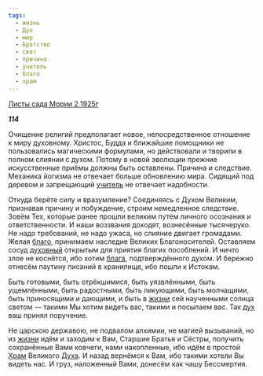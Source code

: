 ```yaml
---
tags:
  - жизнь
  - Дух
  - мир
  - Братство
  - свет
  - причина
  - учитель
  - благо
  - храм
---
```

[Листы сада Мории 2 1925г](https://127.0.0.1:4002/agni/1925)

___114___

Очищение религий предполагает новое, непосредственное отношение к миру духовному. Христос, Будда и ближайшие помощники не пользовались магическими формулами, но действовали и творили в полном слиянии с духом. Потому в новой эволюции прежние искусственные приёмы должны быть оставлены. Причина и следствие. Механика йогизма не отвечает больше обновлению мира. Сидящий под деревом и запрещающий [учитель](../../../tags/#учитель) не отвечает надобности.   

Откуда берёте силу и вразумление? Соединяясь с Духом Великим, признавая причину и побуждение, строим немедленное следствие. Зовём Тех, которые ранее прошли великим путём личного осознания и ответственности. И наши воззвания доходят, вознесённые тысячеруко. Не надо требований, не надо ужаса, но слияние двигает громадами. Желая [благо](../../../tags/#благо), принимаем наследие Великих Благоносителей. Оставляем сосуд [духовный](../../../tags/#Дух) открытым для приятия благих пособлений. И ничто злое не коснётся, ибо хотим [блага](../../../tags/#благо), подтверждённого духом. И бережно отнесём паутину писаний в хранилище, ибо пошли к Истокам.   

Быть готовыми, быть отрёкшимися, быть уязвлёнными, быть ущемлёнными, быть радостными, быть ликующими, быть молчащими, быть приносящими и дающими, и быть в [жизни](../../../tags/#жизнь) сей наученными солнца светом — такими Мы хотим видеть вас, такими и посылаем вас. Так [дух](../../../tags/#[Дух](../../../tags/#Дух)) ваш принял поручение.   

Не царскою державою, не подвалом алхимии, не магией вызываний, но из [жизни](../../../tags/#жизнь) идём и заходим к Вам, Старшие Братья и Сёстры, получить сохранённые Вами ковчеги, нами накопленные, ибо идём в простой [Храм](../../../tags/#храм) Великого [Духа](../../../tags/#Дух). И назад вернёмся к Вам, ибо такими хотели Вы видеть нас. И груз, наложенный Вами, донесём как чашу Бессмертия.   

